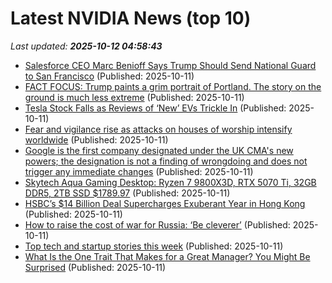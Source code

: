 # Latest NVIDIA News (top 10)
_Last updated: **2025-10-12 04:58:43**_

- [Salesforce CEO Marc Benioff Says Trump Should Send National Guard to San Francisco](https://biztoc.com/x/d72f02743b4ecf9e) (Published: 2025-10-11)
- [FACT FOCUS: Trump paints a grim portrait of Portland. The story on the ground is much less extreme](https://biztoc.com/x/3ada48ffbc4ae695) (Published: 2025-10-11)
- [Tesla Stock Falls as Reviews of ‘New’ EVs Trickle In](https://biztoc.com/x/6ed12e3f0fcbaac5) (Published: 2025-10-11)
- [Fear and vigilance rise as attacks on houses of worship intensify worldwide](https://biztoc.com/x/cb57f901cd5028fc) (Published: 2025-10-11)
- [Google is the first company designated under the UK CMA's new powers; the designation is not a finding of wrongdoing and does not trigger any immediate changes](https://biztoc.com/x/b2662207349c1d94) (Published: 2025-10-11)
- [Skytech Aqua Gaming Desktop: Ryzen 7 9800X3D, RTX 5070 Ti, 32GB DDR5, 2TB SSD $1789.97](https://slickdeals.net/f/18690136-skytech-aqua-gaming-desktop-ryzen-7-9800x3d-rtx-5070-ti-32gb-ddr5-2tb-ssd-1789-97) (Published: 2025-10-11)
- [HSBC’s $14 Billion Deal Supercharges Exuberant Year in Hong Kong](https://biztoc.com/x/6c27f47c3eb35437) (Published: 2025-10-11)
- [How to raise the cost of war for Russia: ‘Be cleverer’](https://biztoc.com/x/2e25460693b589f5) (Published: 2025-10-11)
- [Top tech and startup stories this week](https://economictimes.indiatimes.com/tech/newsletters/ettech-unwrapped/top-tech-and-startup-stories-this-week/articleshow/124469066.cms) (Published: 2025-10-11)
- [What Is the One Trait That Makes for a Great Manager? You Might Be Surprised](https://biztoc.com/x/e791a6aa0051a479) (Published: 2025-10-11)
